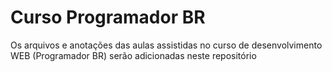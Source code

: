 <h1>Curso Programador BR</h1>
<p>Os arquivos e anotações das aulas assistidas no curso de desenvolvimento WEB (Programador BR) serão adicionadas neste repositório</p>